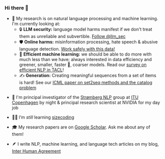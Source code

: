 ### Hi there 👋

- 🔭 My research is on natural language processing and machine learning. I'm currently looking at:
  - 🔒 **LLM security:** language model harms manifest if we don't treat them as unreliable and subvertible. [Follow @llm_sec](https://twitter.com/llm_sec)
  - 🛡️ **Online harms:** misinformation processing, hate speech & abusive language detection. [Work safely with this data!](https://arxiv.org/abs/2204.14256)
  - 🌱 **Efficient machine learning:** we should be able to do more with much less than we have; always interested in data efficiency and greener, smaller, faster 🚀, coarser models. Read our [survey on efficient NLP in TACL](https://arxiv.org/abs/2209.00099)!
  - ✍️ **Generation:** Creating meaningful sequences from a set of items is hard! See our [ICML paper on set2seq methods and the catalog problem](https://openreview.net/forum?id=xgFfr5IIuXP)
<!--  - 🇩🇰 **NLP for Danish:** I started and run [the Danish Gigaword project](https://gigaword.dk) -->
<!--  - 🥼 **Clinical NLP:** how can we process medical records to, eventually, improve health outcomes -->

- 🏢 I'm principal investigator of the [Strømberg NLP](https://stromberg.ai/) group at [ITU Copenhagen](https://en.itu.dk) by night & principal research scientist at NVIDIA for my day job

- 🧑‍🎓 I’m *still* learning [sizecoding](http://www.sizecoding.org/wiki/Main_Page)

- 🎓 My research papers are on [Google Scholar](https://scholar.google.dk/citations?user=d8iwqa8AAAAJ&hl=en). Ask me about any of them!

- 🪶 I write NLP, machine learning, and language tech articles on my blog, [Inter Human Agreement](https://interhumanagreement.substack.com/)
